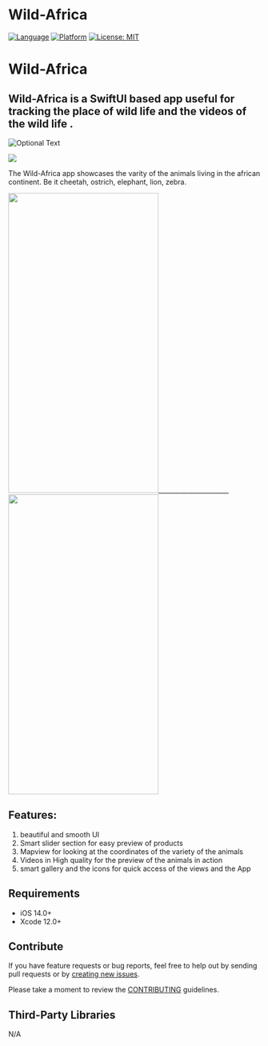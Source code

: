 # 
# Wild-Africa
[![Language](http://img.shields.io/badge/language-SwiftUI-orange?style=flat
)](https://developer.apple.com/swift)
[![Platform](https://img.shields.io/badge/platform-iOS%20%7C%20-blue)]()
[![License: MIT](https://img.shields.io/badge/License-MIT-yellow.svg)](https://opensource.org/licenses/MIT)

# <h1>Wild-Africa </h1> 
<h2> Wild-Africa is a SwiftUI based app useful for tracking the place of wild life and the videos of the wild life . </h2>

![Optional Text](https://user-images.githubusercontent.com/13096575/123526729-6d108f00-d6f7-11eb-8bef-a0c1fd8ac10e.png)



<p align="center"> </P>
   <img src=”(https://user-images.githubusercontent.com/13096575/123526729-6d108f00-d6f7-11eb-8bef-a0c1fd8ac10e.png)”>

The Wild-Africa app showcases the varity of the animals living in the african continent. 
Be it cheetah, ostrich, elephant, lion, zebra.

<img src="https://user-images.githubusercontent.com/13096575/123526747-8fa2a800-d6f7-11eb-89e2-27149baccd35.png" width="300" height="600">______________________<img src="https://user-images.githubusercontent.com/13096575/123526754-9fba8780-d6f7-11eb-98a4-9dbcd75e2a89.gif" width="300" height="600"></P>



<h2>Features: </h2>

1. beautiful and smooth UI
2. Smart slider section for easy preview of products
3. Mapview for looking at the coordinates of the variety of the animals
4. Videos in High quality for the preview of the animals in action
5. smart gallery and the icons for quick access of the views and the App

   
  </p>
 

  <div style="text-align: center">
  
  
  </div>
</p>

## Requirements

- iOS 14.0+
- Xcode 12.0+

## Contribute

If you have feature requests or bug reports, feel free to help out by sending pull requests or by [creating new issues](https://github.com/jigardave8/Wild-Africa/issues). 

Please take a moment to
review the [CONTRIBUTING](.github/CONTRIBUTING.md) guidelines.
    
## Third-Party Libraries

N/A
